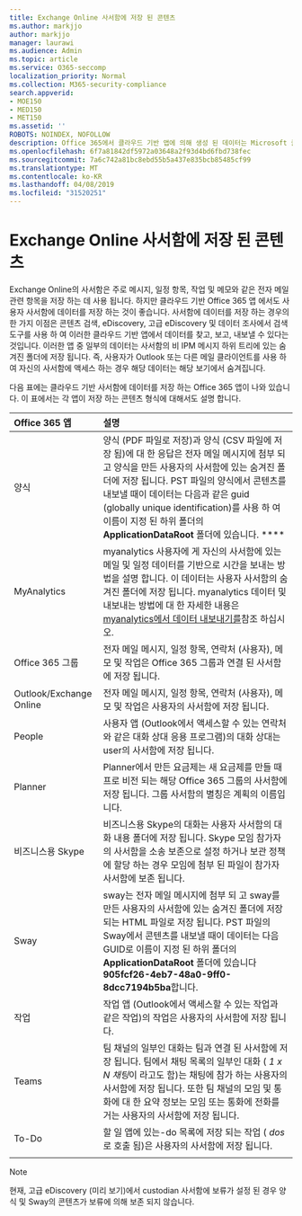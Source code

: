 ```yaml
---
title: Exchange Online 사서함에 저장 된 콘텐츠
ms.author: markjjo
author: markjjo
manager: laurawi
ms.audience: Admin
ms.topic: article
ms.service: O365-seccomp
localization_priority: Normal
ms.collection: M365-security-compliance
search.appverid:
- MOE150
- MED150
- MET150
ms.assetid: ''
ROBOTS: NOINDEX, NOFOLLOW
description: Office 365에서 클라우드 기반 앱에 의해 생성 된 데이터는 Microsoft 클라우드의 사용자 Exchange Online 사서함에 저장 됩니다.
ms.openlocfilehash: 6f7a81842df5972a03648a2f93d4bd6fbd738fec
ms.sourcegitcommit: 7a6c742a81bc8ebd55b5a437e835bcb85485cf99
ms.translationtype: MT
ms.contentlocale: ko-KR
ms.lasthandoff: 04/08/2019
ms.locfileid: "31520251"
---
```

# <a name="content-stored-in-exchange-online-mailboxes"></a>Exchange Online 사서함에 저장 된 콘텐츠

Exchange Online의 사서함은 주로 메시지, 일정 항목, 작업 및 메모와 같은 전자 메일 관련 항목을 저장 하는 데 사용 됩니다. 하지만 클라우드 기반 Office 365 앱 에서도 사용자 사서함에 데이터를 저장 하는 것이 좋습니다. 사서함에 데이터를 저장 하는 경우의 한 가지 이점은 콘텐츠 검색, eDiscovery, 고급 eDiscovery 및 데이터 조사에서 검색 도구를 사용 하 여 이러한 클라우드 기반 앱에서 데이터를 찾고, 보고, 내보낼 수 있다는 것입니다. 이러한 앱 중 일부의 데이터는 사서함의 비 IPM 메시지 하위 트리에 있는 숨겨진 폴더에 저장 됩니다. 즉, 사용자가 Outlook 또는 다른 메일 클라이언트를 사용 하 여 자신의 사서함에 액세스 하는 경우 해당 데이터는 해당 보기에서 숨겨집니다.

다음 표에는 클라우드 기반 사서함에 데이터를 저장 하는 Office 365 앱이 나와 있습니다. 이 표에서는 각 앱이 저장 하는 콘텐츠 형식에 대해서도 설명 합니다.

|Office 365 앱  |설명  |
|:---------|:---------|
|양식     <br/> |양식 (PDF 파일로 저장)과 양식 (CSV 파일에 저장 됨)에 대 한 응답은 전자 메일 메시지에 첨부 되 고 양식을 만든 사용자의 사서함에 있는 숨겨진 폴더에 저장 됩니다. PST 파일의 양식에서 콘텐츠를 내보낼 때이 데이터는 다음과 같은 guid (globally unique identification)를 사용 하 여 이름이 지정 된 하위 폴더의 **ApplicationDataRoot** 폴더에 있습니다. ****        <br/> |
|MyAnalytics    <br/> |   myanalytics 사용자에 게 자신의 사서함에 있는 메일 및 일정 데이터를 기반으로 시간을 보내는 방법을 설명 합니다. 이 데이터는 사용자 사서함의 숨겨진 폴더에 저장 됩니다. myanalytics 데이터 및 내보내는 방법에 대 한 자세한 내용은 [myanalytics에서 데이터 내보내기를](manage-gdpr-data-subject-requests-with-the-dsr-case-tool.md#exporting-data-from-myanalytics-and-the-office-roaming-service)참조 하십시오.      <br/> |
|Office 365 그룹    <br/>|  전자 메일 메시지, 일정 항목, 연락처 (사용자), 메모 및 작업은 Office 365 그룹과 연결 된 사서함에 저장 됩니다.       <br/> |
|Outlook/Exchange Online<br/>|  전자 메일 메시지, 일정 항목, 연락처 (사용자), 메모 및 작업은 사용자의 사서함에 저장 됩니다.       <br/> |
|People    <br/> |  사용자 앱 (Outlook에서 액세스할 수 있는 연락처와 같은 대화 상대 응용 프로그램)의 대화 상대는 user의 사서함에 저장 됩니다.      <br/> |
|Planner     <br/> |   Planner에서 만든 요금제는 새 요금제를 만들 때 프로 비전 되는 해당 Office 365 그룹의 사서함에 저장 됩니다. 그룹 사서함의 별칭은 계획의 이름입니다.      <br/> |
|비즈니스용 Skype    <br/>  | 비즈니스용 Skype의 대화는 사용자 사서함의 대화 내용 폴더에 저장 됩니다. Skype 모임 참가자의 사서함을 소송 보존으로 설정 하거나 보관 정책에 할당 하는 경우 모임에 첨부 된 파일이 참가자 사서함에 보존 됩니다.         <br/> |
|Sway     <br/> |  sway는 전자 메일 메시지에 첨부 되 고 sway를 만든 사용자의 사서함에 있는 숨겨진 폴더에 저장 되는 HTML 파일로 저장 됩니다. PST 파일의 Sway에서 콘텐츠를 내보낼 때이 데이터는 다음 GUID로 이름이 지정 된 하위 폴더의 **ApplicationDataRoot** 폴더에 있습니다 **905fcf26-4eb7-48a0-9ff0-8dcc7194b5ba**합니다.       <br/> |
|작업    <br/> |  작업 앱 (Outlook에서 액세스할 수 있는 작업과 같은 작업)의 작업은 사용자의 사서함에 저장 됩니다.       <br/> |
|Teams    <br/>  |팀 채널의 일부인 대화는 팀과 연결 된 사서함에 저장 됩니다. 팀에서 채팅 목록의 일부인 대화 ( *1 x N 채팅*이 라고도 함)는 채팅에 참가 하는 사용자의 사서함에 저장 됩니다. 또한 팀 채널의 모임 및 통화에 대 한 요약 정보는 모임 또는 통화에 전화를 거는 사용자의 사서함에 저장 됩니다. <br/> | 
|To-Do  <br/> | 할 일 앱에 있는-do 목록에 저장 되는 작업 ( *dos*로 호출 됨)은 사용자의 사서함에 저장 됩니다.        <br/> |
||||

> [!NOTE]
> 현재, 고급 eDiscovery (미리 보기)에서 custodian 사서함에 보류가 설정 된 경우 양식 및 Sway의 콘텐츠가 보류에 의해 보존 되지 않습니다. 